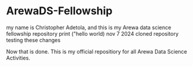 # ArewaDS-Fellowship
my name is Christopher Adetola, and this is my Arewa data science fellowship repository
print ("hello world)
nov 7 2024
cloned repository
testing these changes

Now that is done. This is my official repositiory for all Arewa Data Science Activities.